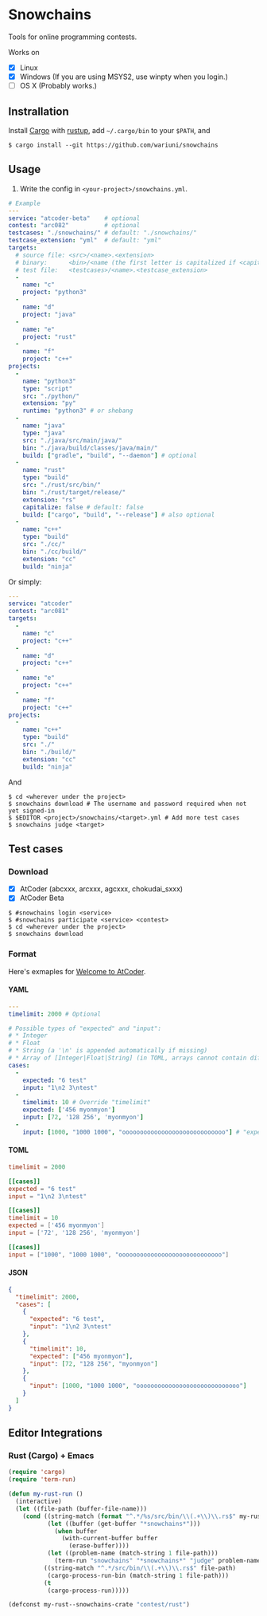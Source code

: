 # Snowchains

Tools for online programming contests.

Works on
- [x] Linux
- [x] Windows (If you are using MSYS2, use winpty when you login.)
- [ ] OS X (Probably works.)

## Instrallation

Install [Cargo](https://github.com/rust-lang/cargo) with
[rustup](https://github.com/rust-lang-nursery/rustup.rs),
add `~/.cargo/bin` to your `$PATH`, and

```console
$ cargo install --git https://github.com/wariuni/snowchains
```

## Usage

1. Write the config in `<your-project>/snowchains.yml`.
```yaml
# Example
---
service: "atcoder-beta"    # optional
contest: "arc082"          # optional
testcases: "./snowchains/" # default: "./snowchains/"
testcase_extension: "yml"  # default: "yml"
targets:
  # source file: <src>/<name>.<extension>
  # binary:      <bin>/<name (the first letter is capitalized if <capitalize>)>(.[class|exe])
  # test file:   <testcases>/<name>.<testcase_extension>
  -
    name: "c"
    project: "python3"
  -
    name: "d"
    project: "java"
  -
    name: "e"
    project: "rust"
  -
    name: "f"
    project: "c++"
projects:
  -
    name: "python3"
    type: "script"
    src: "./python/"
    extension: "py"
    runtime: "python3" # or shebang
  -
    name: "java"
    type: "java"
    src: "./java/src/main/java/"
    bin: "./java/build/classes/java/main/"
    build: ["gradle", "build", "--daemon"] # optional
  -
    name: "rust"
    type: "build"
    src: "./rust/src/bin/"
    bin: "./rust/target/release/"
    extension: "rs"
    capitalize: false # default: false
    build: ["cargo", "build", "--release"] # also optional
  -
    name: "c++"
    type: "build"
    src: "./cc/"
    bin: "./cc/build/"
    extension: "cc"
    build: "ninja"
```
Or simply:
```yaml
---
service: "atcoder"
contest: "arc081"
targets:
  -
    name: "c"
    project: "c++"
  -
    name: "d"
    project: "c++"
  -
    name: "e"
    project: "c++"
  -
    name: "f"
    project: "c++"
projects:
  -
    name: "c++"
    type: "build"
    src: "./"
    bin: "./build/"
    extension: "cc"
    build: "ninja"
```
And
```console
$ cd <wherever under the project>
$ snowchains download # The username and password required when not yet signed-in
$ $EDITOR <project>/snowchains/<target>.yml # Add more test cases
$ snowchains judge <target>
```

## Test cases

### Download

- [x] AtCoder (abcxxx, arcxxx, agcxxx, chokudai_sxxx)
- [x] AtCoder Beta

```console
$ #snowchains login <service>
$ #snowchains participate <service> <contest>
$ cd <wherever under the project>
$ snowchains download
```

### Format

Here's exmaples for [Welcome to AtCoder](http://practice.contest.atcoder.jp/tasks/practice_1).

#### YAML
```yaml
---
timelimit: 2000 # Optional

# Possible types of "expected" and "input":
# * Integer
# * Float
# * String (a '\n' is appended automatically if missing)
# * Array of [Integer|Float|String] (in TOML, arrays cannot contain different types of data)
cases:
  -
    expected: "6 test"
    input: "1\n2 3\ntest"
  -
    timelimit: 10 # Override "timelimit"
    expected: ['456 myonmyon']
    input: [72, '128 256', 'myonmyon']
  -
    input: [1000, "1000 1000", "ooooooooooooooooooooooooooooo"] # "expected" is optional
```

#### TOML

```toml
timelimit = 2000

[[cases]]
expected = "6 test"
input = "1\n2 3\ntest"

[[cases]]
timelimit = 10
expected = ['456 myonmyon']
input = ['72', '128 256', 'myonmyon']

[[cases]]
input = ["1000", "1000 1000", "ooooooooooooooooooooooooooooo"]
```

#### JSON

```json
{
  "timelimit": 2000,
  "cases": [
    {
      "expected": "6 test",
      "input": "1\n2 3\ntest"
    },
    {
      "timelimit": 10,
      "expected": ["456 myonmyon"],
      "input": [72, "128 256", "myonmyon"]
    },
    {
      "input": [1000, "1000 1000", "ooooooooooooooooooooooooooooo"]
    }
  ]
}
```

## Editor Integrations

### Rust (Cargo) + Emacs

```lisp
(require 'cargo)
(require 'term-run)

(defun my-rust-run ()
  (interactive)
  (let ((file-path (buffer-file-name)))
    (cond ((string-match (format "^.*/%s/src/bin/\\(.+\\)\\.rs$" my-rust--snowchains-crate) file-path)
           (let ((buffer (get-buffer "*snowchains*")))
             (when buffer
               (with-current-buffer buffer
                 (erase-buffer))))
           (let ((problem-name (match-string 1 file-path)))
             (term-run "snowchains" "*snowchains*" "judge" problem-name)))
          ((string-match "^.*/src/bin/\\(.+\\)\\.rs$" file-path)
           (cargo-process-run-bin (match-string 1 file-path)))
          (t
           (cargo-process-run)))))

(defconst my-rust--snowchains-crate "contest/rust")
```
